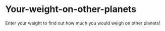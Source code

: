 # Your-weight-on-other-planets
Enter your weight to find out how much you would weigh on other planets!
